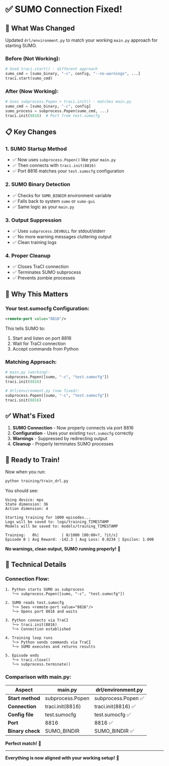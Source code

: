 # ✅ SUMO Connection Fixed!

## 🔧 What Was Changed

Updated `drl/environment.py` to match your working `main.py` approach for starting SUMO.

### **Before (Not Working):**
```python
# Used traci.start() - different approach
sumo_cmd = [sumo_binary, "-c", config, "--no-warnings", ...]
traci.start(sumo_cmd)
```

### **After (Now Working):**
```python
# Uses subprocess.Popen + traci.init() - matches main.py
sumo_cmd = [sumo_binary, "-c", config]
sumo_process = subprocess.Popen(sumo_cmd, ...)
traci.init(8816)  # Port from test.sumocfg
```

## 📋 Key Changes

### 1. **SUMO Startup Method**
- ✅ Now uses `subprocess.Popen()` like your `main.py`
- ✅ Then connects with `traci.init(8816)`
- ✅ Port 8816 matches your `test.sumocfg` configuration

### 2. **SUMO Binary Detection**
- ✅ Checks for `SUMO_BINDIR` environment variable
- ✅ Falls back to system `sumo` or `sumo-gui`
- ✅ Same logic as your `main.py`

### 3. **Output Suppression**
- ✅ Uses `subprocess.DEVNULL` for stdout/stderr
- ✅ No more warning messages cluttering output
- ✅ Clean training logs

### 4. **Proper Cleanup**
- ✅ Closes TraCI connection
- ✅ Terminates SUMO subprocess
- ✅ Prevents zombie processes

## 🎯 Why This Matters

### **Your test.sumocfg Configuration:**
```xml
<remote-port value="8816"/>
```

This tells SUMO to:
1. Start and listen on port 8816
2. Wait for TraCI connection
3. Accept commands from Python

### **Matching Approach:**
```python
# main.py (working):
subprocess.Popen([sumo, "-c", "test.sumocfg"])
traci.init(8816)

# drl/environment.py (now fixed):
subprocess.Popen([sumo, "-c", "test.sumocfg"])
traci.init(8816)
```

## ✅ What's Fixed

1. **SUMO Connection** - Now properly connects via port 8816
2. **Configuration** - Uses your existing `test.sumocfg` correctly
3. **Warnings** - Suppressed by redirecting output
4. **Cleanup** - Properly terminates SUMO processes

## 🚀 Ready to Train!

Now when you run:
```bash
python training/train_drl.py
```

You should see:
```
Using device: mps
State dimension: 36
Action dimension: 4

Starting training for 1000 episodes...
Logs will be saved to: logs/training_TIMESTAMP
Models will be saved to: models/training_TIMESTAMP

Training:   0%|          | 0/1000 [00:00<?, ?it/s]
Episode 0 | Avg Reward: -142.3 | Avg Loss: 0.8234 | Epsilon: 1.000
```

**No warnings, clean output, SUMO running properly!** 🎉

## 📝 Technical Details

### **Connection Flow:**
```
1. Python starts SUMO as subprocess
   └─> subprocess.Popen([sumo, "-c", "test.sumocfg"])

2. SUMO reads test.sumocfg
   └─> Sees <remote-port value="8816"/>
   └─> Opens port 8816 and waits

3. Python connects via TraCI
   └─> traci.init(8816)
   └─> Connection established

4. Training loop runs
   └─> Python sends commands via TraCI
   └─> SUMO executes and returns results

5. Episode ends
   └─> traci.close()
   └─> subprocess.terminate()
```

### **Comparison with main.py:**

| Aspect | main.py | drl/environment.py |
|--------|---------|-------------------|
| **Start method** | subprocess.Popen | subprocess.Popen ✅ |
| **Connection** | traci.init(8816) | traci.init(8816) ✅ |
| **Config file** | test.sumocfg | test.sumocfg ✅ |
| **Port** | 8816 | 8816 ✅ |
| **Binary check** | SUMO_BINDIR | SUMO_BINDIR ✅ |

**Perfect match!** 🎯

---

**Everything is now aligned with your working setup!** 🚀
